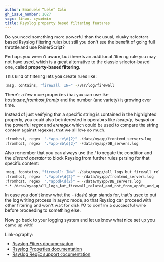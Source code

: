 ```yaml
---
author: Emanuele “Lele” Calò
gh_issue_number: 1027
tags: linux, sysadmin
title: Rsyslog property based filtering features
---
```




Do you need something more powerful than the usual, clunky selectors based Rsyslog filtering rules but still you don't see the benefit of going full throttle and use RainerScript?

Perhaps you weren’t aware, but there is an additional filtering rule you may not have used, which is a great alternative to the classic selector-based one, called **property-based filtering**.

This kind of filtering lets you create rules like:

```bash
:msg, contains, "firewall: IN=" -/var/log/firewall
```

There's a few more properties that you can use like *hostname*,*fromhost*,*fromip* and the number (and variety) is growing over time.

Instead of just verifying that a specific string is contained in the highlighted property, you could also be interested in operators like *isempty*, *isequal* or the powerful *regex* and *ereregex* which could be used to compare the string content against regexes, that we all love so much.

```bash
:fromhost, regex, ".*app-fe\d{2}" -/data/myapp/frontend_servers.log
:fromhost, regex, ".*app-db\d{2}" -/data/myapp/DB_servers.log
```

Also remember that you can always use the *!* to negate the condition and the *discard operator* to block Rsyslog from further rules parsing for that specific content:

```bash
:msg, !contains, "firewall: IN=" -/data/myapp/all_logs_but_firewall_related.log
:fromhost, regex, ".*appfe\d{2}" ~ -/data/myapp/frontend_servers.log
:fromhost, regex, ".*appdb\d{2}" ~ -/data/myapp/DB_servers.log
*.* /data/myapp/all_logs_but_firewall_related_and_not_from_appfe_and_appdb_servers.log
```

In case you don't know what the *-* (dash) sign stands for, that's used to put the log writing process in async mode, so that Rsyslog can proceed with other filtering and won't wait for disk I/O to confirm a successful write before proceeding to something else.

Now go back to your logging system and let us know what nice set up you came up with!

Link-ography:

- [Rsyslog Filters documentation](http://www.rsyslog.com/doc/rsyslog_conf_filter.html)
- [Rsyslog Properties documentation](http://www.rsyslog.com/doc/property_replacer.html)
- [Rsyslog RegEx support documentation](http://www.rsyslog.com/doc/expression.html)


